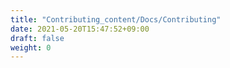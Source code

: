 ```yaml
---
title: "Contributing_content/Docs/Contributing"
date: 2021-05-20T15:47:52+09:00
draft: false
weight: 0
---
```


